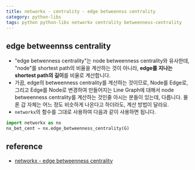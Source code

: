 ```yaml
---
title: networkx - centrality - edge betweennss centrality
category: python-libs
tags: python python-libs networkx centrality betweenness-centrality
---
```


## edge betweennss centrality

- "edge betwenness centrality"는 node betweenness centrality와 유사한데, "node"를 shortest path의 비율을 계산하는 것이 아니라, **edge를 지나는 shortest path의 길이**를 비율로 계산합니다. 
- 가끔, edge의 betweenness centrality를 계산하는 것이므로, Node를 Edge로, 그리고 Edge를 Node로 변경하여 만들어지는 Line Graph에 대해서 node betweenness centrality를 계산하는 것인줄 아시는 분들이 있는데, 다릅니다. 물론 갑 자체는 어느 정도 비슷하게 나온다고 하더라도, 계산 방법이 달라요. 
- `networkx`의 함수를 그대로 사용하여 다음과 같이 사용하면 됩니다.

```python
import networkx as nx 
nx_bet_cent = nx.edge_betweenness_centrality(G)
```




## reference

- [networkx - edge betweenness centrality](https://networkx.github.io/documentation/stable/reference/algorithms/generated/networkx.algorithms.centrality.edge_betweenness_centrality.html#networkx.algorithms.centrality.edge_betweenness_centrality)